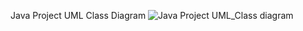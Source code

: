 Java Project UML Class Diagram
![Java Project UML_Class diagram](https://github.com/user-attachments/assets/7e4d078e-dd5c-47dc-91fc-13b65d9720c4)

